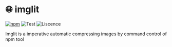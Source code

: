 # :globe_with_meridians: imglit

[![npm](https://img.shields.io/badge/npm-imglit-green)](https://www.npmjs.com/package/imglit)
![Test](https://img.shields.io/github/issues/ouyangzhigang/imglit)
![Liscence](https://img.shields.io/github/license/ouyangzhigang/imglit)

Imglit is a imperative automatic compressing images by command control of npm tool




